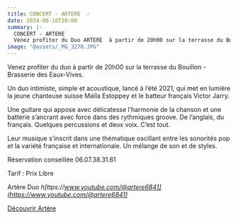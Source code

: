 ```yaml
---
title: CONCERT - ARTERE  🎶
date: 2024-08-16T20:00
summary: |-
  CONCERT - ARTERE
  Venez profiter du Duo ARTERE  à partir de 20h00 sur la terrasse du Bouillon - Brasserie des Eaux-Vives.
image: "@assets/_MG_3270.JPG"
---
```

Venez profiter du duo à partir de 20h00 sur la terrasse du Bouillon - Brasserie des Eaux-Vives.

Un duo intimiste, simple et acoustique, lancé à l’été 2021, qui met en lumière la jeune chanteuse suisse Maïla Estoppey et le batteur français Victor Jarry.

Une guitare qui appose avec délicatesse l’harmonie de la chanson et une batterie s’ancrant avec force dans des rythmiques groove. De l’anglais, du français. Quelques percussions et deux voix. C’est tout.

Leur musique s’inscrit dans une thématique oscillant entre les sonorités pop et la variété française et internationale. Un mélange de son et de styles.

Réservation conseillée 06.07.38.31.61

Tarif : Prix Libre

Artère Duo *h[ttps://www.youtube.com/@artere6841](https://www.youtube.com/@artere6841)*

[Découvrir Artère](https://www.livetonight.fr/groupe-musique-dj/24357-artere)
